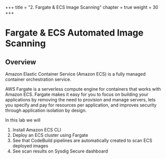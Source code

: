 +++
title = "2. Fargate & ECS Image Scanning"
chapter = true
weight = 30
+++

# Fargate & ECS Automated Image Scanning

## Overview

Amazon Elastic Container Service (Amazon ECS) is a fully managed container orchestration service.

AWS Fargate is a serverless compute engine for containers that works with Amazon ECS. Fargate makes it easy for you to focus on building your applications by removing the need to provision and manage servers, lets you specify and pay for resources per application, and improves security through application isolation by design.

<!-- Estimated time to finish module: 30 minutes - 1 hour -->
<!--  -->
In this lab we will

1. Install Amazon ECS CLI
1. Deploy an ECS cluster using Fargate
1. See that CodeBuild pipelines are automatically created to scan ECS deployed images
1. See scan results on Sysdig Secure dashboard
